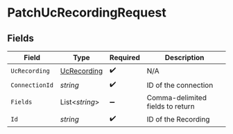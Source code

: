 # PatchUcRecordingRequest


## Fields

| Field                                                 | Type                                                  | Required                                              | Description                                           |
| ----------------------------------------------------- | ----------------------------------------------------- | ----------------------------------------------------- | ----------------------------------------------------- |
| `UcRecording`                                         | [UcRecording](../../Models/Components/UcRecording.md) | :heavy_check_mark:                                    | N/A                                                   |
| `ConnectionId`                                        | *string*                                              | :heavy_check_mark:                                    | ID of the connection                                  |
| `Fields`                                              | List<*string*>                                        | :heavy_minus_sign:                                    | Comma-delimited fields to return                      |
| `Id`                                                  | *string*                                              | :heavy_check_mark:                                    | ID of the Recording                                   |
